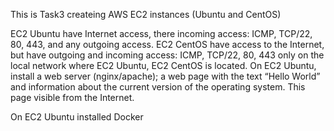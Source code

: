 
This is Task3 createing AWS EC2 instances (Ubuntu and CentOS)

EC2 Ubuntu have Internet access, there incoming access: ICMP, TCP/22, 80, 443, and any outgoing access.
EC2 CentOS have access to the Internet, but have outgoing and incoming access: ICMP, TCP/22, 80, 443 only on the local network where EC2 Ubuntu, EC2 CentOS is located.
On EC2 Ubuntu, install a web server (nginx/apache);
a web page with the text “Hello World” and information about the current version of the operating system. This page visible from the Internet.

On EC2 Ubuntu installed Docker
